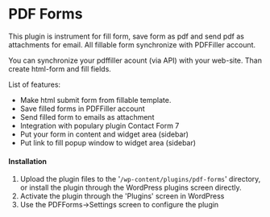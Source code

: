 # PDF Forms

This plugin is instrument for fill form, save form as pdf and send pdf as attachments for email. All fillable form synchronize with PDFFiller account.

You can synchronize your pdffiller acount (via API) with your web-site. Than create html-form and fill fields.

List of features:

*   Make html submit form from fillable template.
*   Save filled forms in PDFFiller account
*   Send filled form to emails as attachment
*   Integration with populary plugin Contact Form 7
*   Put your form in content and widget area (sidebar)
*   Put link to fill popup window to widget area (sidebar)

#### Installation

1. Upload the plugin files to the '`/wp-content/plugins/pdf-forms`'  directory, or install the plugin through the WordPress plugins screen directly.
2. Activate the plugin through the 'Plugins' screen in WordPress
3. Use the PDFForms->Settings screen to configure the plugin
